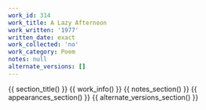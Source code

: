 ```yaml
---
work_id: 314
work_title: A Lazy Afternoon
work_written: '1977'
written_date: exact
work_collected: 'no'
work_category: Poem
notes: null
alternate_versions: []
---
```


{{ section_title() }}
{{ work_info() }}
{{ notes_section() }}
{{ appearances_section() }}
{{ alternate_versions_section() }}